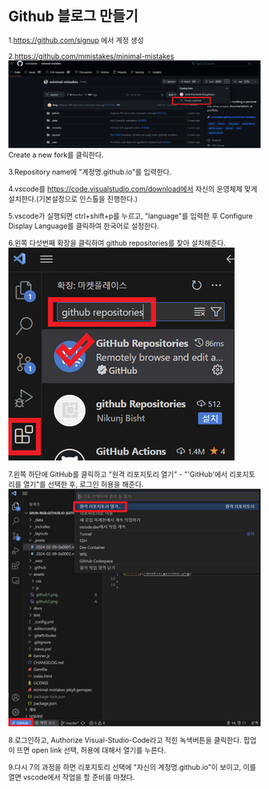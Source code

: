 # Github 블로그 만들기

1.https://github.com/signup 에서 계정 생성

2.https://github.com/mmistakes/minimal-mistakes ![이미지](/assets/github1.png)
Create a new fork를 클릭한다.

3.Repository name에 "계정명.github.io"를 입력한다.

4.vscode를 https://code.visualstudio.com/download에서 자신의 운영체제 맞게 설치한다.(기본설정으로 인스톨을 진행한다.)

5.vscode가 실행되면 ctrl+shift+p를 누르고, "language"를 입력한 후 Configure Display Language를 클릭하여 한국어로 설정한다.

6.왼쪽 다섯번째 확장을 클릭하여 github repositories를 찾아 설치해준다.  
![이미지](/assets/github2.png)  

7.왼쪽 하단에 GitHub를 클릭하고 "원격 리포지토리 열기" - "'GitHub'에서 리포지토리를 열기"를 선택한 후, 로그인 허용을 해준다.![이미지](/assets/github3.png)

8.로그인하고, Authorize Visual-Studio-Code라고 적힌 녹색버튼을 클릭한다. 팝업이 뜨면 open link 선택, 허용에 대해서 열기를 누른다.

9.다시 7의 과정을 하면 리포지토리 선택에 "자신의 계정명.github.io"이 보이고, 이를 열면 vscode에서 작업을 할 준비를 마쳤다.

